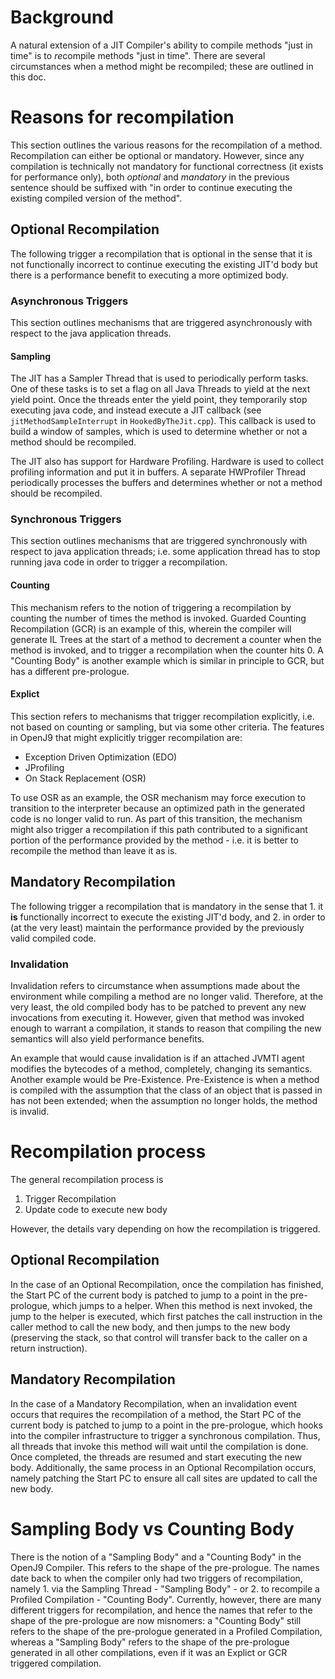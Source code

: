 <!--
Copyright (c) 2019, 2020 IBM Corp. and others

This program and the accompanying materials are made available under
the terms of the Eclipse Public License 2.0 which accompanies this
distribution and is available at https://www.eclipse.org/legal/epl-2.0/
or the Apache License, Version 2.0 which accompanies this distribution and
is available at https://www.apache.org/licenses/LICENSE-2.0.

This Source Code may also be made available under the following
Secondary Licenses when the conditions for such availability set
forth in the Eclipse Public License, v. 2.0 are satisfied: GNU
General Public License, version 2 with the GNU Classpath
Exception [1] and GNU General Public License, version 2 with the
OpenJDK Assembly Exception [2].

[1] https://www.gnu.org/software/classpath/license.html
[2] https://openjdk.org/legal/assembly-exception.html

SPDX-License-Identifier: EPL-2.0 OR Apache-2.0 OR GPL-2.0 WITH Classpath-exception-2.0 OR LicenseRef-GPL-2.0 WITH Assembly-exception
-->

# Background

A natural extension of a JIT Compiler's ability to compile methods "just 
in time" is to *re*compile methods "just in time". There are several 
circumstances when a method might be recompiled; these are outlined 
in this doc.

# Reasons for recompilation

This section outlines the various reasons for the
recompilation of a method. Recompilation can either be optional or
mandatory. However, since any compilation is technically not
mandatory for functional correctness (it exists for performance
only), both *optional* and *mandatory* in the previous sentence should
be suffixed with "in order to continue executing the existing compiled
version of the method".

## Optional Recompilation

The following trigger a recompilation that is optional in the sense that
it is not functionally incorrect to continue executing the existing JIT'd 
body but there is a performance benefit to executing a more optimized body. 

### Asynchronous Triggers

This section outlines mechanisms that are triggered asynchronously with
respect to the java application threads.

#### Sampling

The JIT has a Sampler Thread that is used to periodically perform tasks. One
of these tasks is to set a flag on all Java Threads to yield at the next 
yield point. Once the threads enter the yield point, they temporarily stop
executing java code, and instead execute a JIT callback (see 
`jitMethodSampleInterrupt` in `HookedByTheJit.cpp`). This callback is used
to build a window of samples, which is used to determine whether or not a 
method should be recompiled.

The JIT also has support for Hardware Profiling. Hardware is used to collect
profiling information and put it in buffers. A separate HWProfiler Thread
periodically processes the buffers and determines whether or not a method
should be recompiled.

### Synchronous Triggers

This section outlines mechanisms that are triggered synchronously with respect
to java application threads; i.e. some application thread has to stop running
java code in order to trigger a recompilation.

#### Counting

This mechanism refers to the notion of triggering a recompilation by counting
the number of times the method is invoked. Guarded Counting Recompilation (GCR)
is an example of this, wherein the compiler will generate IL Trees at the start 
of a method to decrement a counter when the method is invoked, and to trigger
a recompilation when the counter hits 0. A "Counting Body" is another example
which is similar in principle to GCR, but has a different pre-prologue. 

#### Explict

This section refers to mechanisms that trigger recompilation explicitly, i.e.
not based on counting or sampling, but via some other criteria. The features
in OpenJ9 that might explicitly trigger recompilation are:
* Exception Driven Optimization (EDO)
* JProfiling
* On Stack Replacement (OSR)

To use OSR as an example, the OSR mechanism may force execution to transition
to the interpreter because an optimized path in the generated code is no longer
valid to run. As part of this transition, the mechanism might also trigger a
recompilation if this path contributed to a significant portion of the 
performance provided by the method - i.e. it is better to recompile the
method than leave it as is.

## Mandatory Recompilation

The following trigger a recompilation that is mandatory in the sense
that 1. it **is** functionally incorrect to execute the existing JIT'd body,
and 2. in order to (at the very least) maintain the performance provided by 
the previously valid compiled code.

### Invalidation 

Invalidation refers to circumstance when assumptions made about the
environment while compiling a method are no longer valid. Therefore, at the 
very least, the old compiled body has to be patched to prevent any new 
invocations from executing it. However, given that method was invoked enough 
to warrant a compilation, it stands to reason that compiling the new 
semantics will also yield performance benefits.

An example that would cause invalidation is if an attached JVMTI agent 
modifies the bytecodes of a method, completely, changing its semantics.
Another example would be Pre-Existence. Pre-Existence is when a method is
compiled with the assumption that the class of an object that is passed in
has not been extended; when the assumption no longer holds, the method is 
invalid.

# Recompilation process

The general recompilation process is
1. Trigger Recompilation
2. Update code to execute new body

However, the details vary depending on how the recompilation is triggered.

## Optional Recompilation

In the case of an Optional Recompilation, once the compilation has finished,
the Start PC of the current body is patched to jump to a point in the 
pre-prologue, which jumps to a helper. When this method is next invoked, the
jump to the helper is executed, which first patches the call
instruction in the caller method to call the new body,
and then jumps to the new body (preserving the stack, so that
control will transfer back to the caller on a return instruction). 

## Mandatory Recompilation

In the case of a Mandatory Recompilation, when an invalidation event occurs
that requires the recompilation of a method, the Start PC of the current body
is patched to jump to a point in the pre-prologue, which hooks into the 
compiler infrastructure to trigger a synchronous compilation. Thus, all threads
that invoke this method will wait until the compilation is done. Once completed,
the threads are resumed and start executing the new body. Additionally, the same
process in an Optional Recompilation occurs, namely patching the Start PC to 
ensure all call sites are updated to call the new body.


# Sampling Body vs Counting Body

There is the notion of a "Sampling Body" and a "Counting Body" in the OpenJ9 
Compiler. This refers to the shape of the pre-prologue. The names date back to
when the compiler only had two triggers of recompilation, namely 1. via the
Sampling Thread - "Sampling Body" - or 2. to recompile a Profiled Compilation - 
"Counting Body". Currently, however, there are many different triggers for 
recompilation, and hence the names that refer to the shape of the pre-prologue
are now misnomers: a "Counting Body" still refers to the shape of the pre-prologue 
generated in a Profiled Compilation, whereas a "Sampling Body" refers to the
shape of the pre-prologue generated in all other compilations, even if it was 
an Explict or GCR triggered compilation.
